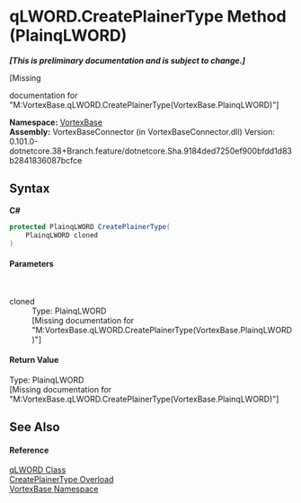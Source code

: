 # qLWORD.CreatePlainerType Method (PlainqLWORD)
 _**\[This is preliminary documentation and is subject to change.\]**_

\[Missing <summary> documentation for "M:VortexBase.qLWORD.CreatePlainerType(VortexBase.PlainqLWORD)"\]

**Namespace:**&nbsp;<a href="N_VortexBase.md">VortexBase</a><br />**Assembly:**&nbsp;VortexBaseConnector (in VortexBaseConnector.dll) Version: 0.101.0-dotnetcore.38+Branch.feature/dotnetcore.Sha.9184ded7250ef900bfdd1d83b2841836087bcfce

## Syntax

**C#**<br />
``` C#
protected PlainqLWORD CreatePlainerType(
	PlainqLWORD cloned
)
```


#### Parameters
&nbsp;<dl><dt>cloned</dt><dd>Type: PlainqLWORD<br />\[Missing <param name="cloned"/> documentation for "M:VortexBase.qLWORD.CreatePlainerType(VortexBase.PlainqLWORD)"\]</dd></dl>

#### Return Value
Type: PlainqLWORD<br />\[Missing <returns> documentation for "M:VortexBase.qLWORD.CreatePlainerType(VortexBase.PlainqLWORD)"\]

## See Also


#### Reference
<a href="T_VortexBase_qLWORD.md">qLWORD Class</a><br /><a href="Overload_VortexBase_qLWORD_CreatePlainerType.md">CreatePlainerType Overload</a><br /><a href="N_VortexBase.md">VortexBase Namespace</a><br />